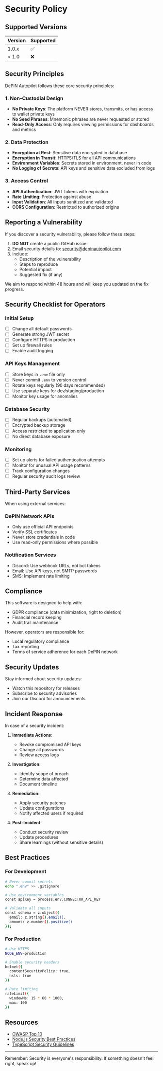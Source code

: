# Security Policy

## Supported Versions

| Version | Supported          |
| ------- | ------------------ |
| 1.0.x   | :white_check_mark: |
| < 1.0   | :x:                |

## Security Principles

DePIN Autopilot follows these core security principles:

### 1. Non-Custodial Design
- **No Private Keys**: The platform NEVER stores, transmits, or has access to wallet private keys
- **No Seed Phrases**: Mnemonic phrases are never requested or stored
- **Read-Only Access**: Only requires viewing permissions for dashboards and metrics

### 2. Data Protection
- **Encryption at Rest**: Sensitive data encrypted in database
- **Encryption in Transit**: HTTPS/TLS for all API communications
- **Environment Variables**: Secrets stored in environment, never in code
- **No Logging of Secrets**: API keys and sensitive data excluded from logs

### 3. Access Control
- **API Authentication**: JWT tokens with expiration
- **Rate Limiting**: Protection against abuse
- **Input Validation**: All inputs sanitized and validated
- **CORS Configuration**: Restricted to authorized origins

## Reporting a Vulnerability

If you discover a security vulnerability, please follow these steps:

1. **DO NOT** create a public GitHub issue
2. Email security details to: security@depinautopilot.com
3. Include:
   - Description of the vulnerability
   - Steps to reproduce
   - Potential impact
   - Suggested fix (if any)

We aim to respond within 48 hours and will keep you updated on the fix progress.

## Security Checklist for Operators

### Initial Setup
- [ ] Change all default passwords
- [ ] Generate strong JWT secret
- [ ] Configure HTTPS in production
- [ ] Set up firewall rules
- [ ] Enable audit logging

### API Keys Management
- [ ] Store keys in `.env` file only
- [ ] Never commit `.env` to version control
- [ ] Rotate keys regularly (90 days recommended)
- [ ] Use separate keys for dev/staging/production
- [ ] Monitor key usage for anomalies

### Database Security
- [ ] Regular backups (automated)
- [ ] Encrypted backup storage
- [ ] Access restricted to application only
- [ ] No direct database exposure

### Monitoring
- [ ] Set up alerts for failed authentication attempts
- [ ] Monitor for unusual API usage patterns
- [ ] Track configuration changes
- [ ] Regular security audit logs review

## Third-Party Services

When using external services:

### DePIN Network APIs
- Only use official API endpoints
- Verify SSL certificates
- Never store credentials in code
- Use read-only permissions where possible

### Notification Services
- Discord: Use webhook URLs, not bot tokens
- Email: Use API keys, not SMTP passwords
- SMS: Implement rate limiting

## Compliance

This software is designed to help with:
- GDPR compliance (data minimization, right to deletion)
- Financial record keeping
- Audit trail maintenance

However, operators are responsible for:
- Local regulatory compliance
- Tax reporting
- Terms of service adherence for each DePIN network

## Security Updates

Stay informed about security updates:
- Watch this repository for releases
- Subscribe to security advisories
- Join our Discord for announcements

## Incident Response

In case of a security incident:

1. **Immediate Actions**:
   - Revoke compromised API keys
   - Change all passwords
   - Review access logs

2. **Investigation**:
   - Identify scope of breach
   - Determine data affected
   - Document timeline

3. **Remediation**:
   - Apply security patches
   - Update configurations
   - Notify affected users if required

4. **Post-Incident**:
   - Conduct security review
   - Update procedures
   - Share learnings (without sensitive details)

## Best Practices

### For Development
```bash
# Never commit secrets
echo ".env" >> .gitignore

# Use environment variables
const apiKey = process.env.CONNECTOR_API_KEY

# Validate all inputs
const schema = z.object({
  email: z.string().email(),
  amount: z.number().positive()
});
```

### For Production
```bash
# Use HTTPS
NODE_ENV=production

# Enable security headers
helmet({
  contentSecurityPolicy: true,
  hsts: true
})

# Rate limiting
rateLimit({
  windowMs: 15 * 60 * 1000,
  max: 100
})
```

## Resources

- [OWASP Top 10](https://owasp.org/www-project-top-ten/)
- [Node.js Security Best Practices](https://nodejs.org/en/docs/guides/security/)
- [TypeScript Security Guidelines](https://www.typescriptlang.org/docs/handbook/intro.html)

---

Remember: Security is everyone's responsibility. If something doesn't feel right, speak up!
